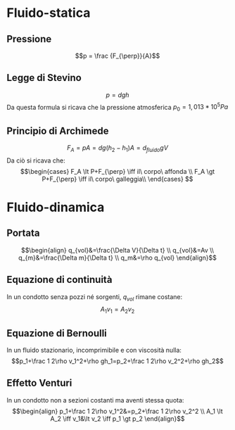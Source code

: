 # Fluido-statica
## Pressione
$$p = \frac {F_{\perp}}{A}$$
## Legge di Stevino
$$p=dgh$$
Da questa formula si ricava che la pressione atmosferica $p_0=1,013 * 10^5 Pa$

## Principio di Archimede
$$F_A=pA=dg(h_2-h_1)A=d_{fluido}gV$$
Da ciò si ricava che:
$$\begin{cases}
F_A \lt P+F_{\perp} \iff il\ corpo\ affonda \\
F_A \gt P+F_{\perp} \iff il\ corpo\ galleggia\\
\end{cases}
$$

# Fluido-dinamica
## Portata
$$\begin{align}
q_{vol}&=\frac{\Delta V}{\Delta t} \\
q_{vol}&=Av \\
q_{m}&=\frac{\Delta m}{\Delta t} \\
q_m&=\rho q_{vol}
\end{align}$$

## Equazione di continuità
In un condotto senza pozzi né sorgenti, $q_{vol}$ rimane costane:
$$A_1v_1=A_2v_2$$

## Equazione di Bernoulli
In un fluido stazionario, incomprimibile e con viscosità nulla:
$$p_1+\frac 1 2\rho v_1^2+\rho gh_1=p_2+\frac 1 2\rho v_2^2+\rho gh_2$$

## Effetto Venturi
In un condotto non a sezioni costanti ma aventi stessa quota:
$$\begin{align}
p_1+\frac 1 2\rho v_1^2&=p_2+\frac 1 2\rho v_2^2 \\
A_1 \lt A_2 \iff v_1&\lt v_2 \iff p_1 \gt p_2
\end{align}$$
